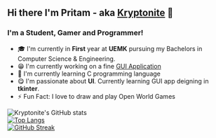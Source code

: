 ## Hi there I'm Pritam - aka [Kryptonite][website] 🚀

### I'm a Student, Gamer and Programmer!
- 🎓 I'm currently in **First** year at **UEMK** pursuing my Bachelors in Computer Science & Engineering.  
- 😁 I'm currently working on a fine [GUI Application][betrcal]
- 🌱 I'm currently learning C programming language
- 😋 I'm passionate about **UI**. Currently learning GUI app deigning in **tkinter**. 
- ⚡ Fun Fact: I love to draw and play Open World Games

![Kryptonite's GitHub stats](https://github-readme-stats.vercel.app/api?username=warmachine028&show_icons=true&theme=radical&hide_border=true) \
[![Top Langs](https://github-readme-stats.vercel.app/api/top-langs/?username=warmachine028&layout=compact&theme=radical&hide_border=true)](https://github.com/warmachine028) \
[![GitHub Streak](http://github-readme-streak-stats.herokuapp.com?user=warmachine028&theme=radical&hide_border=true)](https://git.io/streak-stats)


[web]: https://warmachine028.github.io
[website]: https://warmachine028.github.io 
[betrcal]: https://warmachine028.github.io/Better-Calculator/
